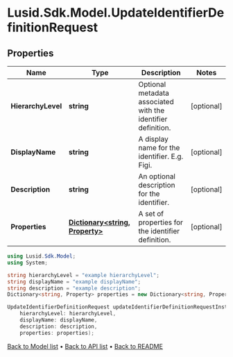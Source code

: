 # Lusid.Sdk.Model.UpdateIdentifierDefinitionRequest

## Properties

Name | Type | Description | Notes
------------ | ------------- | ------------- | -------------
**HierarchyLevel** | **string** | Optional metadata associated with the identifier definition. | [optional] 
**DisplayName** | **string** | A display name for the identifier. E.g. Figi. | [optional] 
**Description** | **string** | An optional description for the identifier. | [optional] 
**Properties** | [**Dictionary&lt;string, Property&gt;**](Property.md) | A set of properties for the identifier definition. | [optional] 

```csharp
using Lusid.Sdk.Model;
using System;

string hierarchyLevel = "example hierarchyLevel";
string displayName = "example displayName";
string description = "example description";
Dictionary<string, Property> properties = new Dictionary<string, Property>();

UpdateIdentifierDefinitionRequest updateIdentifierDefinitionRequestInstance = new UpdateIdentifierDefinitionRequest(
    hierarchyLevel: hierarchyLevel,
    displayName: displayName,
    description: description,
    properties: properties);
```

[Back to Model list](../README.md#documentation-for-models) &#8226; [Back to API list](../README.md#documentation-for-api-endpoints) &#8226; [Back to README](../README.md)
